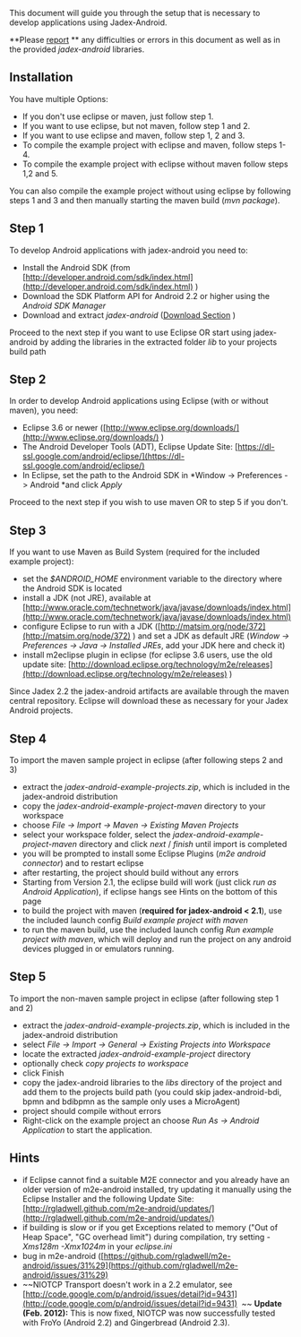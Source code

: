 This document will guide you through the setup that is necessary to develop applications using Jadex-Android.

**Please [report](http://sourceforge.net/projects/jadex/forums/forum/274112) ** any difficulties or errors in this document as well as in the provided *jadex-android* libraries.

Installation
-------------------------

You have multiple Options:

-   If you don't use eclipse or maven, just follow step 1.
-   If you want to use eclipse, but not maven, follow step 1 and 2.
-   If you want to use eclipse and maven, follow step 1, 2 and 3.
-   To compile the example project with eclipse and maven, follow steps 1-4.
-   To compile the example project with eclipse without maven follow steps 1,2 and 5.

You can also compile the example project without using eclipse by following steps 1 and 3 and then manually starting the maven build (*mvn package*).

Step 1
-------------------

To develop Android applications with jadex-android you need to:

-   Install the Android SDK (from [http://developer.android.com/sdk/index.html](http://developer.android.com/sdk/index.html) )
-   Download the SDK Platform API for Android 2.2 or higher using the *Android SDK Manager*
-   Download and extract *jadex-android* ([Download Section](https://www.activecomponents.org/bin/view/Download/Overview) )

Proceed to the next step if you want to use Eclipse OR start using jadex-android by adding the libraries in the extracted folder *lib* to your projects build path

Step 2
-------------------

In order to develop Android applications using Eclipse (with or without maven), you need:

-   Eclipse 3.6 or newer ([http://www.eclipse.org/downloads/](http://www.eclipse.org/downloads/) )
-   The Android Developer Tools (ADT), Eclipse Update Site: [https://dl-ssl.google.com/android/eclipse/](https://dl-ssl.google.com/android/eclipse/)
-   In Eclipse, set the path to the Android SDK in *Window -&gt; Preferences -&gt; Android *and click *Apply*

Proceed to the next step if you wish to use maven OR to step 5 if you don't.

Step 3
-------------------

If you want to use Maven as Build System (required for the included example project):

-   set the *$ANDROID_HOME* environment variable to the directory where the Android SDK is located
-   install a JDK (not JRE), available at [http://www.oracle.com/technetwork/java/javase/downloads/index.html](http://www.oracle.com/technetwork/java/javase/downloads/index.html)
-   configure Eclipse to run with a JDK ([http://matsim.org/node/372](http://matsim.org/node/372) ) and set a JDK as default JRE (*Window -&gt; Preferences -&gt; Java -&gt; Installed JREs*, add your JDK here and check it)
-   install m2eclipse plugin in eclipse (for eclipse 3.6 users, use the old update site: [http://download.eclipse.org/technology/m2e/releases](http://download.eclipse.org/technology/m2e/releases) )

Since Jadex 2.2 the jadex-android artifacts are available through the maven central repository. Eclipse will download these as necessary for your Jadex Android projects.

Step 4
-------------------

To import the maven sample project in eclipse (after following steps 2 and 3)

-   extract the *jadex-android-example-projects.zip*, which is included in the jadex-android distribution
-   copy the *jadex-android-example-project-maven* directory to your workspace
-   choose *File -&gt; Import -&gt; Maven -&gt; Existing Maven Projects*
-   select your workspace folder, select the *jadex-android-example-project-maven* directory and click *next* / *finish* until import is completed
-   you will be prompted to install some Eclipse Plugins (*m2e android connector*) and to restart eclipse
-   after restarting, the project should build without any errors
-   Starting from Version 2.1, the eclipse build will work (just click *run as Android Application*), if eclipse hangs see Hints on the bottom of this page
-   to build the project with maven (**required for jadex-android &lt; 2.1**), use the included launch config *Build example project with maven* 
-   to run the maven build, use the included launch config *Run example project with maven*, which will deploy and run the project on any android devices plugged in or emulators running.

Step 5
-------------------

To import the non-maven sample project in eclipse (after following step 1 and 2)

-   extract the *jadex-android-example-projects.zip*, which is included in the jadex-android distribution
-   select *File -&gt; Import -&gt; General -&gt; Existing Projects into Workspace*
-   locate the extracted *jadex-android-example-project* directory
-   optionally check *copy projects to workspace*
-   click Finish
-   copy the jadex-android libraries to the *libs* directory of the project and add them to the projects build path (you could skip jadex-android-bdi, bpmn and bdibpmn as the sample only uses a MicroAgent)
-   project should compile without errors
-   Right-click on the example project an choose *Run As -&gt; Android Application* to start the application.

Hints
------------------

-   if Eclipse cannot find a suitable M2E connector and you already have an older version of m2e-android installed, try updating it manually using the Eclipse Installer and the following Update Site: [http://rgladwell.github.com/m2e-android/updates/](http://rgladwell.github.com/m2e-android/updates/)
-   if building is slow or if you get Exceptions related to memory ("Out of Heap Space", "GC overhead limit") during compilation, try setting *-Xms128m -Xmx1024m* in your *eclipse.ini*
-   bug in m2e-android ([https://github.com/rgladwell/m2e-android/issues/31%29](https://github.com/rgladwell/m2e-android/issues/31%29)
-   ~~NIOTCP Transport doesn't work in a 2.2 emulator, see [http://code.google.com/p/android/issues/detail?id=9431](http://code.google.com/p/android/issues/detail?id=9431)  ~~ **Update (Feb. 2012):** This is now fixed, NIOTCP was now successfully tested with FroYo (Android 2.2) and Gingerbread (Android 2.3).

